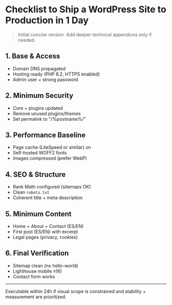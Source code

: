 # Checklist to Ship a WordPress Site to Production in 1 Day

> Initial concise version. Add deeper technical appendices only if needed.

## 1. Base & Access
- Domain DNS propagated
- Hosting ready (PHP 8.2, HTTPS enabled)
- Admin user + strong password

## 2. Minimum Security
- Core + plugins updated
- Remove unused plugins/themes
- Set permalink to "/%postname%/"

## 3. Performance Baseline
- Page cache (LiteSpeed or similar) on
- Self-hosted WOFF2 fonts
- Images compressed (prefer WebP)

## 4. SEO & Structure
- Rank Math configured (sitemaps OK)
- Clean `robots.txt`
- Coherent title + meta description

## 5. Minimum Content
- Home + About + Contact (ES/EN)
- First post (ES/EN) with excerpt
- Legal pages (privacy, cookies)

## 6. Final Verification
- Sitemap clean (no hello-world)
- Lighthouse mobile ≥90
- Contact form works

---
Executable within 24h if visual scope is constrained and stability + measurement are prioritized.
